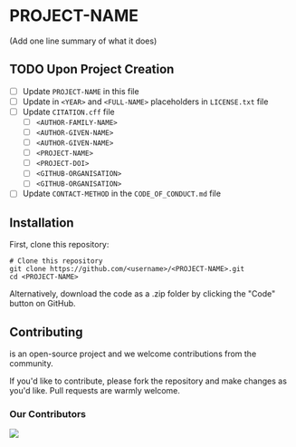 # PROJECT-NAME
(Add one line summary of what it does)


## TODO Upon Project Creation

- [ ] Update `PROJECT-NAME` in this file
- [ ] Update in `<YEAR>` and `<FULL-NAME>` placeholders in `LICENSE.txt` file
- [ ] Update `CITATION.cff` file
  - [ ] `<AUTHOR-FAMILY-NAME>`
  - [ ] `<AUTHOR-GIVEN-NAME>`
  - [ ] `<AUTHOR-GIVEN-NAME>`
  - [ ] `<PROJECT-NAME>`
  - [ ] `<PROJECT-DOI>`
  - [ ] `<GITHUB-ORGANISATION>`
  - [ ] `<GITHUB-ORGANISATION>`
- [ ] Update `CONTACT-METHOD` in the `CODE_OF_CONDUCT.md` file

## Installation

First, clone this repository:

```
# Clone this repository
git clone https://github.com/<username>/<PROJECT-NAME>.git
cd <PROJECT-NAME>
```
Alternatively, download the code as a .zip folder by clicking the "Code" button on GitHub.


## Contributing

<PROJECT-NAME> is an open-source project and we welcome contributions from the community.

If you'd like to contribute, please fork the repository and make changes as you'd like. Pull requests are warmly welcome.

### Our Contributors
<a href="https://github.com/reproducibleMATLAB/matlab-project-template/graphs/contributors">
  <img src="https://contrib.rocks/image?repo=reproducibleMATLAB/matlab-project-template" />
</a>
